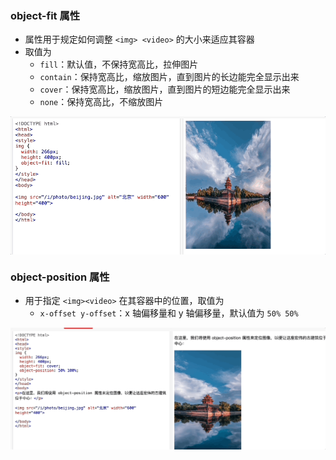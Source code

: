 
### object-fit 属性

- 属性用于规定如何调整 `<img> <video>` 的大小来适应其容器
- 取值为
  - `fill`：默认值，不保持宽高比，拉伸图片
  - `contain`：保持宽高比，缩放图片，直到图片的长边能完全显示出来
  - `cover`：保持宽高比，缩放图片，直到图片的短边能完全显示出来
  - `none`：保持宽高比，不缩放图片

<img src="../static/a_7_1.gif" alt="图片描述" width="800" style="display: block; margin: 10px auto;">

### object-position 属性

- 用于指定 `<img><video>` 在其容器中的位置，取值为
  - `x-offset y-offset`：x 轴偏移量和 y 轴偏移量，默认值为 `50% 50%`

<img src="../static/a_7_2.gif" alt="图片描述" width="800" style="display: block; margin: 10px auto;">